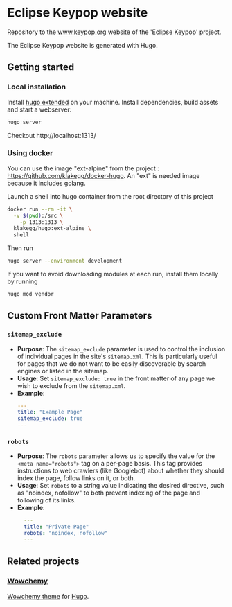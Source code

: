 # Eclipse Keypop website  

Repository to the www.keypop.org website of the 'Eclipse Keypop' project.

The Eclipse Keypop website is generated with Hugo.

## Getting started

### Local installation
Install [hugo extended](https://gohugo.io/getting-started/installing/) on your machine.
Install dependencies, build assets and start a webserver:
```bash
hugo server
```

Checkout http://localhost:1313/

### Using docker 

You can use the image "ext-alpine" from the project : https://github.com/klakegg/docker-hugo. An "ext" is needed image because it includes golang.


Launch a shell into hugo container from the root directory of this project
```bash
docker run --rm -it \
  -v $(pwd):/src \
    -p 1313:1313 \
  klakegg/hugo:ext-alpine \
  shell
```

Then run
```bash
hugo server --environment development
```

If you want to avoid downloading modules at each run, install them locally by running
```bash
hugo mod vendor
```

## Custom Front Matter Parameters

### `sitemap_exclude`

- **Purpose**: The `sitemap_exclude` parameter is used to control the inclusion of individual pages in the site's
  `sitemap.xml`. This is particularly useful for pages that we do not want to be easily discoverable by search engines
  or listed in the sitemap.
- **Usage**: Set `sitemap_exclude: true` in the front matter of any page we wish to exclude from the `sitemap.xml`.
- **Example**:
  ```yaml
  ---
  title: "Example Page"
  sitemap_exclude: true
  ---

### `robots`
- **Purpose**: The `robots` parameter allows us to specify the value for the `<meta name="robots">` tag on a per-page
  basis. This tag provides instructions to web crawlers (like Googlebot) about whether they should index the page,
  follow links on it, or both.
- **Usage**: Set `robots` to a string value indicating the desired directive, such as "noindex, nofollow" to both
  prevent indexing of the page and following of its links.
- **Example**:
  ```yaml
    ---
    title: "Private Page"
    robots: "noindex, nofollow"
    ---

## Related projects

### [Wowchemy](https://github.com/wowchemy/wowchemy-hugo-modules)

[Wowchemy theme](https://wowchemy.com/) for [Hugo](https://gohugo.io/).